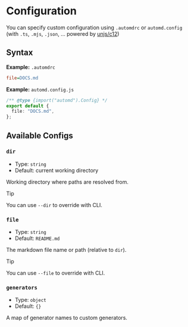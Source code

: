 # Configuration

You can specify custom configuration using `.automdrc` or `automd.config` (with `.ts`, `.mjs`, `.json`, ... powered by [unjs/c12](https://c12.unjs.io))

## Syntax

**Example:** `.automdrc`

```ini
file=DOCS.md
```

**Example:** `automd.config.js`

```ts
/** @type {import("automd").Config} */
export default {
  file: "DOCS.md",
};
```

## Available Configs

### `dir`

- Type: `string`
- Default: current working directory

Working directory where paths are resolved from.

> [!TIP]
> You can use `--dir` to override with CLI.

### `file`

- Type: `string`
- Default: `README.md`

The markdown file name or path (relative to `dir`).

> [!TIP]
> You can use `--file` to override with CLI.

### `generators`

- Type: `object`
- Default: `{}`

A map of generator names to custom generators.
